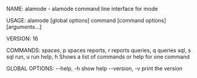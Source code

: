 NAME:
   alamode - alamode command line interface for mode

USAGE:
   alamode [global options] command [command options] [arguments...]

VERSION:
   16

COMMANDS:
     spaces, p   spaces
     reports, r  reports
     queries, q  queries
     sql, s      sql
     run, u      run
     help, h     Shows a list of commands or help for one command

GLOBAL OPTIONS:
   --help, -h     show help
   --version, -v  print the version
